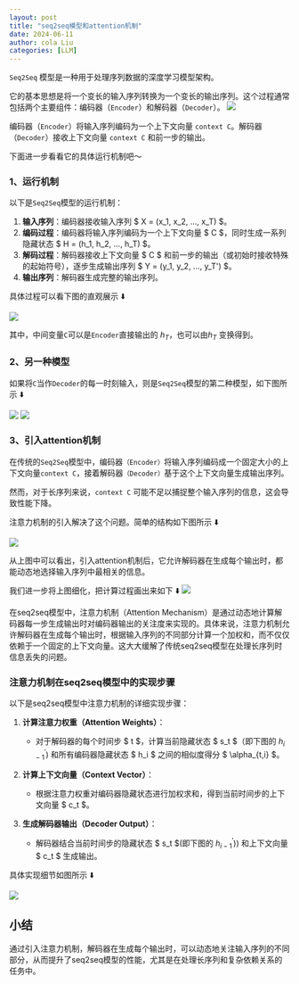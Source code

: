 ```yaml
---
layout: post
title: "seq2seq模型和attention机制"
date: 2024-06-11
author: cola Liu
categories: [LLM]
---
```

`Seq2Seq` 模型是一种用于处理序列数据的深度学习模型架构。

它的基本思想是将一个变长的输入序列转换为一个变长的输出序列。这个过程通常包括两个主要组件：编码器（`Encoder`）和解码器（`Decoder`）。
<img src="/assets/imgs/ai/seq2seq/seq2seq-attention-1.png" />



编码器（`Encoder`）将输入序列编码为一个上下文向量 `context C`。解码器（`Decoder`）接收上下文向量 `context C` 和前一步的输出。


下面进一步看看它的具体运行机制吧～

### 1、运行机制

以下是`Seq2Seq`模型的运行机制：

1. **输入序列**：编码器接收输入序列 $ X = (x_1, x_2, ..., x_T) $。
2. **编码过程**：编码器将输入序列编码为一个上下文向量 $ C $，同时生成一系列隐藏状态 $ H = (h_1, h_2, ..., h_T) $。
3. **解码过程**：解码器接收上下文向量 $ C $ 和前一步的输出（或初始时接收特殊的起始符号），逐步生成输出序列 $ Y = (y_1, y_2, ..., y_T') $。
4. **输出序列**：解码器生成完整的输出序列。

具体过程可以看下图的直观展示 ⬇️


<img src="/assets/imgs/ai/seq2seq/seq2seq-attention-2.png" />

其中，中间变量`C`可以是`Encoder`直接输出的 $h_T$，也可以由$h_T$ 变换得到。

### 2、另一种模型

如果将`C`当作`Decoder`的每一时刻输入，则是`Seq2Seq`模型的第二种模型，如下图所示 ⬇️

<img src="/assets/imgs/ai/seq2seq/seq2seq-attention-3.png" />
<img src="/assets/imgs/ai/seq2seq/seq2seq-attention-4.png" />

### 3、引入attention机制

在传统的`Seq2Seq`模型中，编码器`（Encoder）`将输入序列编码成一个固定大小的上下文向量`context C`，接着解码器`（Decoder）`基于这个上下文向量生成输出序列。

然而，对于长序列来说，`context C` 可能不足以捕捉整个输入序列的信息，这会导致性能下降。

注意力机制的引入解决了这个问题。简单的结构如下图所示 ⬇️

<img src="/assets/imgs/ai/seq2seq/seq2seq-attention-5.png" />

从上图中可以看出，引入attention机制后，它允许解码器在生成每个输出时，都能动态地选择输入序列中最相关的信息。

我们进一步将上图细化，把计算过程画出来如下 ⬇️
<img src="/assets/imgs/ai/seq2seq/seq2seq-attention-6.png" />

在seq2seq模型中，注意力机制（Attention Mechanism）是通过动态地计算解码器每一步生成输出时对编码器输出的关注度来实现的。具体来说，注意力机制允许解码器在生成每个输出时，根据输入序列的不同部分计算一个加权和，而不仅仅依赖于一个固定的上下文向量。这大大缓解了传统seq2seq模型在处理长序列时信息丢失的问题。

### 注意力机制在seq2seq模型中的实现步骤

以下是seq2seq模型中注意力机制的详细实现步骤：

1. **计算注意力权重（Attention Weights）**：
   - 对于解码器的每个时间步 $ t $，计算当前隐藏状态 $ s_t $（即下图的 $h_{i-1}^\prime$) 和所有编码器隐藏状态 $ h_i $ 之间的相似度得分 $ \alpha_{t,i} $。

2. **计算上下文向量（Context Vector）**：
   - 根据注意力权重对编码器隐藏状态进行加权求和，得到当前时间步的上下文向量 $ c_t $。

3. **生成解码器输出（Decoder Output）**：
   - 解码器结合当前时间步的隐藏状态 $ s_t $(即下图的 $h_{i-1}^\prime$)) 和上下文向量 $ c_t $ 生成输出。

具体实现细节如图所示 ⬇️

<img src="/assets/imgs/ai/seq2seq/seq2seq-attention-7.png" />


## 小结
通过引入注意力机制，解码器在生成每个输出时，可以动态地关注输入序列的不同部分，从而提升了seq2seq模型的性能，尤其是在处理长序列和复杂依赖关系的任务中。